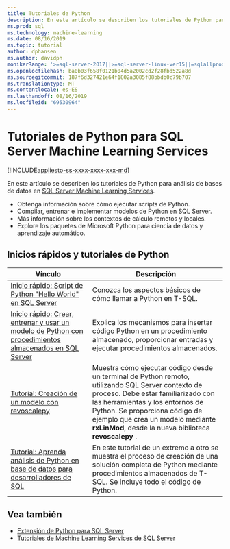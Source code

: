 ```yaml
---
title: Tutoriales de Python
description: En este artículo se describen los tutoriales de Python para SQL Server Machine Learning Services. Obtenga información sobre cómo ejecutar scripts de Python. Compilar, entrenar e implementar modelos de Python en SQL Server. Más información sobre los contextos de cálculo remotos y locales. Explore los paquetes de Microsoft Python para ciencia de datos y aprendizaje automático.
ms.prod: sql
ms.technology: machine-learning
ms.date: 08/16/2019
ms.topic: tutorial
author: dphansen
ms.author: davidph
monikerRange: '>=sql-server-2017||>=sql-server-linux-ver15||=sqlallproducts-allversions'
ms.openlocfilehash: ba0b03f658f0121b04d5a2002cd2f28fbd522a8d
ms.sourcegitcommit: 187f6d327421e64f1802a3085f88bbdb0c79b707
ms.translationtype: MT
ms.contentlocale: es-ES
ms.lasthandoff: 08/16/2019
ms.locfileid: "69530964"
---
```

# <a name="python-tutorials-for-sql-server-machine-learning-services"></a>Tutoriales de Python para SQL Server Machine Learning Services
[!INCLUDE[appliesto-ss-xxxx-xxxx-xxx-md](../../includes/appliesto-ss-xxxx-xxxx-xxx-md.md)]

En este artículo se describen los tutoriales de Python para análisis de bases de datos en [SQL Server Machine Learning Services](../install/sql-machine-learning-services-windows-install.md). 

+ Obtenga información sobre cómo ejecutar scripts de Python.
+ Compilar, entrenar e implementar modelos de Python en SQL Server.
+ Más información sobre los contextos de cálculo remotos y locales.
+ Explore los paquetes de Microsoft Python para ciencia de datos y aprendizaje automático.

<a name="bkmk_pythontutorials"></a>

## <a name="python-quickstarts-and-tutorials"></a>Inicios rápidos y tutoriales de Python

| Vínculo | Descripción |
|------|-------------|
| [Inicio rápido: Script de Python "Hello World" en SQL Server](quickstart-python-run-using-t-sql.md) | Conozca los aspectos básicos de cómo llamar a Python en T-SQL. |
| [Inicio rápido: Crear, entrenar y usar un modelo de Python con procedimientos almacenados en SQL Server](quickstart-python-train-score-in-tsql.md) | Explica los mecanismos para insertar código Python en un procedimiento almacenado, proporcionar entradas y ejecutar procedimientos almacenados. |
| [Tutorial: Creación de un modelo con revoscalepy](use-python-revoscalepy-to-create-model.md) | Muestra cómo ejecutar código desde un terminal de Python remoto, utilizando SQL Server contexto de proceso. Debe estar familiarizado con las herramientas y los entornos de Python. Se proporciona código de ejemplo que crea un modelo mediante **rxLinMod**, desde la nueva biblioteca **revoscalepy** . |
| [Tutorial: Aprenda análisis de Python en base de datos para desarrolladores de SQL](sqldev-in-database-python-for-sql-developers.md) | En este tutorial de un extremo a otro se muestra el proceso de creación de una solución completa de Python mediante procedimientos almacenados de T-SQL. Se incluye todo el código de Python.|

## <a name="see-also"></a>Vea también

+ [Extensión de Python para SQL Server](../concepts/extension-python.md)
+ [Tutoriales de Machine Learning Services de SQL Server](machine-learning-services-tutorials.md)
